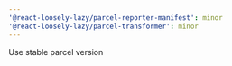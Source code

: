 ```yaml
---
'@react-loosely-lazy/parcel-reporter-manifest': minor
'@react-loosely-lazy/parcel-transformer': minor
---
```


Use stable parcel version
